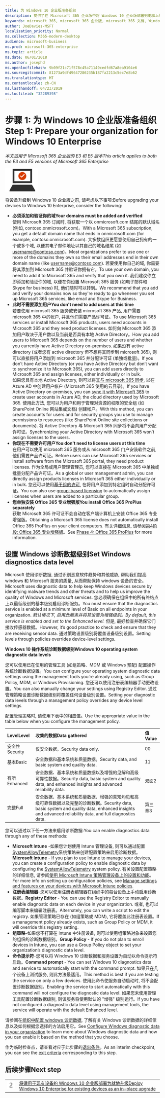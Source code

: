 ```yaml
---
title: 为 Windows 10 企业版准备组织
description: 提供了在 Microsoft 365 企业版中将 Windows 10 企业版部署到电脑上所需步骤的高级别指南。
keywords: microsoft 365, microsoft 365 企业版, microsoft 365 文档, Windows 10 企业版, 部署
author: JoeDavies-MSFT
localization_priority: Normal
ms.collection: M365-modern-desktop
audience: microsoft-business
ms.prod: microsoft-365-enterprise
ms.topic: article
ms.date: 06/01/2018
ms.author: josephd
ms.openlocfilehash: 9b09f21c71f578c45a71149cedfd67a8ea9104e6
ms.sourcegitcommit: 81273a9df49647286235b187fa2213c5ec7e8b62
ms.translationtype: MT
ms.contentlocale: zh-CN
ms.lasthandoff: 04/23/2019
ms.locfileid: "32289398"
---
```

# <a name="step-1-prepare-your-organization-for-windows-10-enterprise"></a><span data-ttu-id="4d45c-104">步骤 1: 为 Windows 10 企业版准备组织</span><span class="sxs-lookup"><span data-stu-id="4d45c-104">Step 1: Prepare your organization for Windows 10 Enterprise</span></span>

<span data-ttu-id="4d45c-105">*本文适用于 Microsoft 365 企业版的 E3 和 E5 版本*</span><span class="sxs-lookup"><span data-stu-id="4d45c-105">*This article applies to both the E3 and E5 versions of Microsoft 365 Enterprise*</span></span>

![](./media/deploy-foundation-infrastructure/win10enterprise_icon-small.png)

<span data-ttu-id="4d45c-106">将设备升级到 Windows 10 企业版之前, 请考虑以下事项:</span><span class="sxs-lookup"><span data-stu-id="4d45c-106">Before upgrading your devices to Windows 10 Enterprise, consider the following:</span></span>

- <span data-ttu-id="4d45c-107">**必须添加和验证你的域**</span><span class="sxs-lookup"><span data-stu-id="4d45c-107">**Your domains must be added and verified**</span></span> <br>
  <span data-ttu-id="4d45c-108">使用 Microsoft 365 订阅时, 将获取一个以 onmicrosoft.com 结尾的默认域名 (例如, contoso.onmicrosoft.com)。</span><span class="sxs-lookup"><span data-stu-id="4d45c-108">With a Microsoft 365 subscription, you get a default domain name that ends in onmicrosoft.com (for example, contoso.onmicrosoft.com).</span></span> <span data-ttu-id="4d45c-109">大多数组织更愿意使用自己拥有的一个或多个域, 以便其电子邮件地址以其自己的域名结尾 (如 username@contoso.com)。</span><span class="sxs-lookup"><span data-stu-id="4d45c-109">Most organizations prefer to use one or more of the domains they own so their email addresses end in their own domain name (like username@contoso.com).</span></span> <span data-ttu-id="4d45c-110">若要使用你自己的域, 你需要将其添加到 Microsoft 365 并验证你拥有它。</span><span class="sxs-lookup"><span data-stu-id="4d45c-110">To use your own domain, you need to add it to Microsoft 365 and verify that you own it.</span></span> <span data-ttu-id="4d45c-111">我们建议你立即添加和验证你的域, 以便在你设置 Microsoft 365 服务 (如电子邮件和 Skype for business) 时, 他们随时可以转到。</span><span class="sxs-lookup"><span data-stu-id="4d45c-111">We recommend that you add and verify your domains now so they're ready to go whenever you set up Microsoft 365 services, like email and Skype for Business.</span></span>
- <span data-ttu-id="4d45c-112">**此时不需要添加用户**</span><span class="sxs-lookup"><span data-stu-id="4d45c-112">**You don't need to add users at this time**</span></span> <br>
  <span data-ttu-id="4d45c-113">若要使用 microsoft 365 服务或安装 microsoft 365 产品, 用户需要 microsoft 365 中的帐户, 并且他们需要产品许可证。</span><span class="sxs-lookup"><span data-stu-id="4d45c-113">To use Microsoft 365 services or install Microsoft 365 products, users need accounts in Microsoft 365 and they need product licenses.</span></span> <span data-ttu-id="4d45c-114">如何向 Microsoft 365 添加用户取决于用户数以及当前是否具有本地 Active Directory。</span><span class="sxs-lookup"><span data-stu-id="4d45c-114">How you add users to Microsoft 365 depends on the number of users and whether you currently have Active Directory on-premises.</span></span> <span data-ttu-id="4d45c-115">如果没有 active directory (或者您有 active directory 但不想将其同步到 microsoft 365), 则可以直接将用户添加到 microsoft 365 并分配许可证 (单独或批量)。</span><span class="sxs-lookup"><span data-stu-id="4d45c-115">If you don’t have Active Directory (or you have Active Directory but don’t want to synchronize it to Microsoft 365), you can add users directly to Microsoft 365 and assign licenses, either individually or in bulk.</span></span> <br>
  <span data-ttu-id="4d45c-116">如果您具有本地 Active Directory, 则可以将[其与 microsoft 365 同步](identity-azure-ad-connect.md#identity-sync), 以在 Azure AD 中创建用户帐户 (Microsoft 365 使用的云目录)。</span><span class="sxs-lookup"><span data-stu-id="4d45c-116">If you have Active Directory on-premises, you can [sync it with Microsoft 365](identity-azure-ad-connect.md#identity-sync) to create user accounts in Azure AD, the cloud directory used by Microsoft 365.</span></span> <span data-ttu-id="4d45c-117">使用此方法, 您可以为用户和用于管理对资源的权限的安全组 (如 SharePoint Online 网站集或文档) 创建帐户。</span><span class="sxs-lookup"><span data-stu-id="4d45c-117">With this method, you can create accounts for users and for security groups you use to manage permissions to resources (like SharePoint Online site collections or documents).</span></span> <span data-ttu-id="4d45c-118">将 Active Directory 与 Microsoft 365 同步将不会向用户分配许可证。</span><span class="sxs-lookup"><span data-stu-id="4d45c-118">Synchronizing your Active Directory with Microsoft 365 won’t assign licenses to the users.</span></span>
- <span data-ttu-id="4d45c-119">**你现在不需要许可用户**</span><span class="sxs-lookup"><span data-stu-id="4d45c-119">**You don't need to license users at this time**</span></span> <br>
  <span data-ttu-id="4d45c-120">在用户可以使用 microsoft 365 服务或从 microsoft 365 门户安装软件之前, 他们需要产品许可证。</span><span class="sxs-lookup"><span data-stu-id="4d45c-120">Before users can use Microsoft 365 services or install software from the Microsoft 365 portal, they need product licenses.</span></span> <span data-ttu-id="4d45c-121">作为全局或用户管理管理员, 您可以直接在 Microsoft 365 中单独或批量分配产品许可证。</span><span class="sxs-lookup"><span data-stu-id="4d45c-121">As a global or user management admin, you can directly assign products licenses in Microsoft 365 either individually or in bulk.</span></span> <span data-ttu-id="4d45c-122">您还可以使用[基于组的许可](identity-self-service-group-management.md#identity-group-license), 在将用户添加到特定组时自动分配许可证。</span><span class="sxs-lookup"><span data-stu-id="4d45c-122">You can also use [group-based licensing](identity-self-service-group-management.md#identity-group-license) to automatically assign licenses when users are added to a particular group.</span></span> 
- <span data-ttu-id="4d45c-123">**您单独安装 Office 365 专业增强版**</span><span class="sxs-lookup"><span data-stu-id="4d45c-123">**You install Office 365 ProPlus separately**</span></span> <br>
  <span data-ttu-id="4d45c-124">获取 Microsoft 365 许可证不会自动在客户端计算机上安装 Office 365 专业增强版。</span><span class="sxs-lookup"><span data-stu-id="4d45c-124">Obtaining a Microsoft 365 license does not automatically install Office 365 ProPlus on your client computers.</span></span> <span data-ttu-id="4d45c-125">有关详细信息, 请参阅[第4阶段: Office 365 专业增强版](office365proplus-infrastructure.md)。</span><span class="sxs-lookup"><span data-stu-id="4d45c-125">See [Phase 4: Office 365 ProPlus](office365proplus-infrastructure.md) for more information.</span></span> 

## <a name="set-windows-diagnostics-data-level"></a><span data-ttu-id="4d45c-126">设置 Windows 诊断数据级别</span><span class="sxs-lookup"><span data-stu-id="4d45c-126">Set Windows diagnostics data level</span></span>

<span data-ttu-id="4d45c-127">Microsoft 使用诊断数据, 通过识别恶意软件趋势和其他威胁, 帮助我们提高 windows 和 Microsoft 服务的质量, 从而帮助保持 windows 设备的安全。</span><span class="sxs-lookup"><span data-stu-id="4d45c-127">Microsoft uses diagnostic data to help keep Windows devices secure by identifying malware trends and other threats and to help us improve the quality of Windows and Microsoft services.</span></span> <span data-ttu-id="4d45c-128">您必须确保在组织中的所有终结点上以最低级别的基本级别启用诊断服务。</span><span class="sxs-lookup"><span data-stu-id="4d45c-128">You must ensure that the diagnostics service is enabled at a minimum level of Basic on all endpoints in your organization.</span></span> <span data-ttu-id="4d45c-129">*默认情况下, 启用此服务并将其设置为增强级别。*</span><span class="sxs-lookup"><span data-stu-id="4d45c-129">*By default, this service is enabled and set to the Enhanced level.*</span></span> <span data-ttu-id="4d45c-130">但是, 最好检查并确保它们接收传感器数据。</span><span class="sxs-lookup"><span data-stu-id="4d45c-130">However, it’s good practice to check and ensure that they are receiving sensor data.</span></span> <span data-ttu-id="4d45c-131">通过策略设置级别将覆盖设备级别设置。</span><span class="sxs-lookup"><span data-stu-id="4d45c-131">Setting levels through policies overrides device-level settings.</span></span> 

<span data-ttu-id="4d45c-132">**Windows 10 操作系统诊断数据级别**</span><span class="sxs-lookup"><span data-stu-id="4d45c-132">**Windows 10 operating system diagnostic data levels**</span></span>

<span data-ttu-id="4d45c-133">您可以使用已在使用的管理工具 (如组策略、MDM 或 Windows 预配) 配置操作系统诊断数据设置。</span><span class="sxs-lookup"><span data-stu-id="4d45c-133">You can configure your operating system diagnostic data settings using the management tools you’re already using, such as Group Policy, MDM, or Windows Provisioning.</span></span> <span data-ttu-id="4d45c-134">您还可以使用注册表编辑器手动更改设置。</span><span class="sxs-lookup"><span data-stu-id="4d45c-134">You can also manually change your settings using Registry Editor.</span></span> <span data-ttu-id="4d45c-135">通过管理策略设置诊断数据级别将覆盖任何设备级别设置。</span><span class="sxs-lookup"><span data-stu-id="4d45c-135">Setting your diagnostic data levels through a management policy overrides any device level settings.</span></span>

<span data-ttu-id="4d45c-136">配置管理策略时, 请使用下表中的相应值。</span><span class="sxs-lookup"><span data-stu-id="4d45c-136">Use the appropriate value in the table below when you configure the management policy.</span></span>

| <span data-ttu-id="4d45c-137">Level</span><span class="sxs-lookup"><span data-stu-id="4d45c-137">Level</span></span> | <span data-ttu-id="4d45c-138">收集的数据</span><span class="sxs-lookup"><span data-stu-id="4d45c-138">Data gathered</span></span> | <span data-ttu-id="4d45c-139">值</span><span class="sxs-lookup"><span data-stu-id="4d45c-139">Value</span></span> |
|:--- |:--- |:--- |
| <span data-ttu-id="4d45c-140">安全性</span><span class="sxs-lookup"><span data-stu-id="4d45c-140">Security</span></span> | <span data-ttu-id="4d45c-141">仅安全数据。</span><span class="sxs-lookup"><span data-stu-id="4d45c-141">Security data only.</span></span> | <span data-ttu-id="4d45c-142">0</span><span class="sxs-lookup"><span data-stu-id="4d45c-142">0</span></span> |
| <span data-ttu-id="4d45c-143">基本</span><span class="sxs-lookup"><span data-stu-id="4d45c-143">Basic</span></span> | <span data-ttu-id="4d45c-144">安全数据和基本系统和质量数据。</span><span class="sxs-lookup"><span data-stu-id="4d45c-144">Security data, and basic system and quality data.</span></span> | <span data-ttu-id="4d45c-145">1</span><span class="sxs-lookup"><span data-stu-id="4d45c-145">1</span></span> |
| <span data-ttu-id="4d45c-146">有所</span><span class="sxs-lookup"><span data-stu-id="4d45c-146">Enhanced</span></span> | <span data-ttu-id="4d45c-147">安全数据、基本系统和质量数据以及增强的见解和高级可靠性数据。</span><span class="sxs-lookup"><span data-stu-id="4d45c-147">Security data, basic system and quality data, and enhanced insights and advanced reliability data.</span></span> | <span data-ttu-id="4d45c-148">双面</span><span class="sxs-lookup"><span data-stu-id="4d45c-148">2</span></span> |
| <span data-ttu-id="4d45c-149">完整</span><span class="sxs-lookup"><span data-stu-id="4d45c-149">Full</span></span> | <span data-ttu-id="4d45c-150">安全数据、基本系统和质量数据、增强的真知灼见和高级可靠性数据以及完整的诊断数据。</span><span class="sxs-lookup"><span data-stu-id="4d45c-150">Security data, basic system and quality data, enhanced insights and advanced reliability data, and full diagnostics data.</span></span> | <span data-ttu-id="4d45c-151">第三章</span><span class="sxs-lookup"><span data-stu-id="4d45c-151">3</span></span> |

<span data-ttu-id="4d45c-152">您可以通过以下任一方法来启用诊断数据:</span><span class="sxs-lookup"><span data-stu-id="4d45c-152">You can enable diagnostics data through any of these methods:</span></span>

* <span data-ttu-id="4d45c-153">**Microsoft Intune** -如果您计划使用 Intune 管理设备, 则可以通过配置<a href="https://docs.microsoft.com/windows/client-management/mdm/policy-csp-system#system-allowtelemetry" target="blank">SystemAllowTelemetry</a>系统策略来创建配置策略来启用诊断数据。</span><span class="sxs-lookup"><span data-stu-id="4d45c-153">**Microsoft Intune** - If you plan to use Intune to manage your devices, you can create a configuration policy to enable diagnostic data by configuring the <a href="https://docs.microsoft.com/windows/client-management/mdm/policy-csp-system#system-allowtelemetry" target="blank">SystemAllowTelemetry</a> system policy.</span></span> <span data-ttu-id="4d45c-154">有关设置配置策略的详细信息, 请参阅[使用 Microsoft Intune 策略管理设备上的设置和功能](https://aka.ms/intuneconfigpolicies)。</span><span class="sxs-lookup"><span data-stu-id="4d45c-154">For more info on setting up configuration policies, see [Manage settings and features on your devices with Microsoft Intune policies](https://aka.ms/intuneconfigpolicies).</span></span>
* <span data-ttu-id="4d45c-155">**注册表编辑器**-您可以使用注册表编辑器在组织中的每台设备上手动启用诊断数据。</span><span class="sxs-lookup"><span data-stu-id="4d45c-155">**Registry Editor** - You can use the Registry Editor to manually enable diagnostic data on each device in your organization.</span></span> <span data-ttu-id="4d45c-156">或者, 也可以编写脚本来编辑注册表。</span><span class="sxs-lookup"><span data-stu-id="4d45c-156">Alternately, you can write a script to edit the registry.</span></span> <span data-ttu-id="4d45c-157">如果管理策略已存在 (如组策略或 MDM), 它将覆盖此注册表设置。</span><span class="sxs-lookup"><span data-stu-id="4d45c-157">If a management policy already exists, such as Group Policy or MDM, it will override this registry setting.</span></span>
* <span data-ttu-id="4d45c-158">**组策略**-如果您不打算在 Intune 中注册设备, 则可以使用组策略对象来设置您的组织的诊断数据级别。</span><span class="sxs-lookup"><span data-stu-id="4d45c-158">**Group Policy** - If you do not plan to enroll devices in Intune, you can use a Group Policy object to set your organization’s diagnostic data level.</span></span>
* <span data-ttu-id="4d45c-159">**命令提示符**-您可以将 Windows 10 诊断数据和服务设置为自动以命令提示符启动。</span><span class="sxs-lookup"><span data-stu-id="4d45c-159">**Command prompt** - You can set Windows 10 diagnostics data and service to automatically start with the command prompt.</span></span> <span data-ttu-id="4d45c-160">如果只在几个设备上测试服务, 则此方法最适用。</span><span class="sxs-lookup"><span data-stu-id="4d45c-160">This method is best if you are testing the service on only a few devices.</span></span> <span data-ttu-id="4d45c-161">使用此命令使服务自动启动时, 将不会配置诊断数据级别。</span><span class="sxs-lookup"><span data-stu-id="4d45c-161">Enabling the service to start automatically with this command will not configure the diagnostic data level.</span></span> <span data-ttu-id="4d45c-162">如果您未使用管理工具配置诊断数据级别, 则该服务将使用默认的 "增强" 级别运行。</span><span class="sxs-lookup"><span data-stu-id="4d45c-162">If you have not configured a diagnostic data level using management tools, the service will operate with the default Enhanced level.</span></span>

<span data-ttu-id="4d45c-163">请参阅在[组织中配置 windows 诊断数据](https://docs.microsoft.com/windows/configuration/configure-windows-diagnostic-data-in-your-organization), 了解有关 Windows 诊断数据的详细信息以及如何根据您选择的方法启用它。</span><span class="sxs-lookup"><span data-stu-id="4d45c-163">See [Configure Windows diagnostic data in your organization](https://docs.microsoft.com/windows/configuration/configure-windows-diagnostic-data-in-your-organization) to learn more about Windows diagnostic data and how you can enable it based on the method that you choose.</span></span>

<span data-ttu-id="4d45c-164">作为临时检查点，请查看对应于此步骤的[退出条件](windows10-exit-criteria.md#crit-windows10-step1)。</span><span class="sxs-lookup"><span data-stu-id="4d45c-164">As an interim checkpoint, you can see the [exit criteria](windows10-exit-criteria.md#crit-windows10-step1) corresponding to this step.</span></span>

## <a name="next-step"></a><span data-ttu-id="4d45c-165">后续步骤</span><span class="sxs-lookup"><span data-stu-id="4d45c-165">Next step</span></span>

|||
|:-------|:-----|
|![](./media/stepnumbers/Step2.png)| [<span data-ttu-id="4d45c-166">将适用于现有设备的 Windows 10 企业版部署为就地升级</span><span class="sxs-lookup"><span data-stu-id="4d45c-166">Deploy Windows 10 Enterprise for existing devices as an in-place upgrade</span></span>](windows10-deploy-inplaceupgrade.md) |






